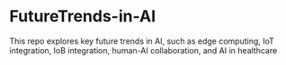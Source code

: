 # FutureTrends-in-AI
This repo explores key future trends in AI, such as edge computing, IoT integration, IoB integration, human-AI collaboration, and AI in healthcare
